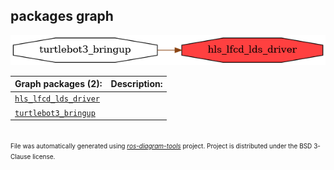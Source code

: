 <!--
File was automatically generated using 'ros-diagram-tools' project.
Project is distributed under the BSD 3-Clause license.
-->

## packages graph

[![hls_lfcd_lds_driver](hls_lfcd_lds_driver.png "hls_lfcd_lds_driver")](hls_lfcd_lds_driver.png)


| Graph packages (2): | Description: |
| ------------------- | ------------ |
| [`hls_lfcd_lds_driver`](hls_lfcd_lds_driver.md) |  |
| [`turtlebot3_bringup`](turtlebot3_bringup.md) |  |


</br>
<font size="1">
File was automatically generated using <a href="https://github.com/anetczuk/ros-diagram-tools"><i>ros-diagram-tools</i></a> project.
Project is distributed under the BSD 3-Clause license.
</font>

